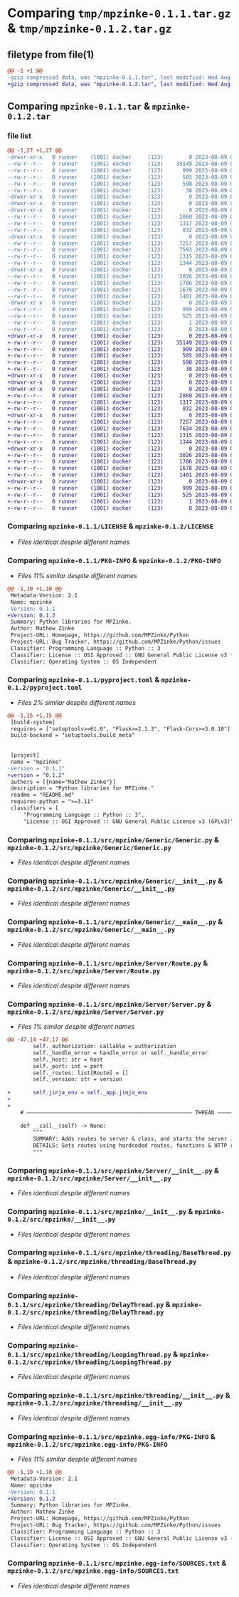 # Comparing `tmp/mpzinke-0.1.1.tar.gz` & `tmp/mpzinke-0.1.2.tar.gz`

## filetype from file(1)

```diff
@@ -1 +1 @@
-gzip compressed data, was "mpzinke-0.1.1.tar", last modified: Wed Aug  9 00:42:38 2023, max compression
+gzip compressed data, was "mpzinke-0.1.2.tar", last modified: Wed Aug  9 00:46:37 2023, max compression
```

## Comparing `mpzinke-0.1.1.tar` & `mpzinke-0.1.2.tar`

### file list

```diff
@@ -1,27 +1,27 @@
-drwxr-xr-x   0 runner    (1001) docker     (123)        0 2023-08-09 00:42:38.256028 mpzinke-0.1.1/
--rw-r--r--   0 runner    (1001) docker     (123)    35149 2023-08-09 00:41:55.000000 mpzinke-0.1.1/LICENSE
--rw-r--r--   0 runner    (1001) docker     (123)      999 2023-08-09 00:42:38.256028 mpzinke-0.1.1/PKG-INFO
--rw-r--r--   0 runner    (1001) docker     (123)      505 2023-08-09 00:41:55.000000 mpzinke-0.1.1/README.md
--rw-r--r--   0 runner    (1001) docker     (123)      598 2023-08-09 00:42:30.000000 mpzinke-0.1.1/pyproject.toml
--rw-r--r--   0 runner    (1001) docker     (123)       38 2023-08-09 00:42:38.256028 mpzinke-0.1.1/setup.cfg
-drwxr-xr-x   0 runner    (1001) docker     (123)        0 2023-08-09 00:42:38.252028 mpzinke-0.1.1/src/
-drwxr-xr-x   0 runner    (1001) docker     (123)        0 2023-08-09 00:42:38.256028 mpzinke-0.1.1/src/mpzinke/
-drwxr-xr-x   0 runner    (1001) docker     (123)        0 2023-08-09 00:42:38.256028 mpzinke-0.1.1/src/mpzinke/Generic/
--rw-r--r--   0 runner    (1001) docker     (123)     2860 2023-08-09 00:41:55.000000 mpzinke-0.1.1/src/mpzinke/Generic/Generic.py
--rw-r--r--   0 runner    (1001) docker     (123)     1317 2023-08-09 00:41:55.000000 mpzinke-0.1.1/src/mpzinke/Generic/__init__.py
--rw-r--r--   0 runner    (1001) docker     (123)      832 2023-08-09 00:41:55.000000 mpzinke-0.1.1/src/mpzinke/Generic/__main__.py
-drwxr-xr-x   0 runner    (1001) docker     (123)        0 2023-08-09 00:42:38.256028 mpzinke-0.1.1/src/mpzinke/Server/
--rw-r--r--   0 runner    (1001) docker     (123)     7257 2023-08-09 00:41:55.000000 mpzinke-0.1.1/src/mpzinke/Server/Route.py
--rw-r--r--   0 runner    (1001) docker     (123)     7593 2023-08-09 00:41:55.000000 mpzinke-0.1.1/src/mpzinke/Server/Server.py
--rw-r--r--   0 runner    (1001) docker     (123)     1315 2023-08-09 00:41:55.000000 mpzinke-0.1.1/src/mpzinke/Server/__init__.py
--rw-r--r--   0 runner    (1001) docker     (123)     1344 2023-08-09 00:41:55.000000 mpzinke-0.1.1/src/mpzinke/__init__.py
-drwxr-xr-x   0 runner    (1001) docker     (123)        0 2023-08-09 00:42:38.256028 mpzinke-0.1.1/src/mpzinke/threading/
--rw-r--r--   0 runner    (1001) docker     (123)     3026 2023-08-09 00:41:55.000000 mpzinke-0.1.1/src/mpzinke/threading/BaseThread.py
--rw-r--r--   0 runner    (1001) docker     (123)     1786 2023-08-09 00:41:55.000000 mpzinke-0.1.1/src/mpzinke/threading/DelayThread.py
--rw-r--r--   0 runner    (1001) docker     (123)     1678 2023-08-09 00:41:55.000000 mpzinke-0.1.1/src/mpzinke/threading/LoopingThread.py
--rw-r--r--   0 runner    (1001) docker     (123)     1401 2023-08-09 00:41:55.000000 mpzinke-0.1.1/src/mpzinke/threading/__init__.py
-drwxr-xr-x   0 runner    (1001) docker     (123)        0 2023-08-09 00:42:38.256028 mpzinke-0.1.1/src/mpzinke.egg-info/
--rw-r--r--   0 runner    (1001) docker     (123)      999 2023-08-09 00:42:38.000000 mpzinke-0.1.1/src/mpzinke.egg-info/PKG-INFO
--rw-r--r--   0 runner    (1001) docker     (123)      525 2023-08-09 00:42:38.000000 mpzinke-0.1.1/src/mpzinke.egg-info/SOURCES.txt
--rw-r--r--   0 runner    (1001) docker     (123)        1 2023-08-09 00:42:38.000000 mpzinke-0.1.1/src/mpzinke.egg-info/dependency_links.txt
--rw-r--r--   0 runner    (1001) docker     (123)        8 2023-08-09 00:42:38.000000 mpzinke-0.1.1/src/mpzinke.egg-info/top_level.txt
+drwxr-xr-x   0 runner    (1001) docker     (123)        0 2023-08-09 00:46:37.267025 mpzinke-0.1.2/
+-rw-r--r--   0 runner    (1001) docker     (123)    35149 2023-08-09 00:46:04.000000 mpzinke-0.1.2/LICENSE
+-rw-r--r--   0 runner    (1001) docker     (123)      999 2023-08-09 00:46:37.267025 mpzinke-0.1.2/PKG-INFO
+-rw-r--r--   0 runner    (1001) docker     (123)      505 2023-08-09 00:46:04.000000 mpzinke-0.1.2/README.md
+-rw-r--r--   0 runner    (1001) docker     (123)      598 2023-08-09 00:46:30.000000 mpzinke-0.1.2/pyproject.toml
+-rw-r--r--   0 runner    (1001) docker     (123)       38 2023-08-09 00:46:37.267025 mpzinke-0.1.2/setup.cfg
+drwxr-xr-x   0 runner    (1001) docker     (123)        0 2023-08-09 00:46:37.263025 mpzinke-0.1.2/src/
+drwxr-xr-x   0 runner    (1001) docker     (123)        0 2023-08-09 00:46:37.267025 mpzinke-0.1.2/src/mpzinke/
+drwxr-xr-x   0 runner    (1001) docker     (123)        0 2023-08-09 00:46:37.267025 mpzinke-0.1.2/src/mpzinke/Generic/
+-rw-r--r--   0 runner    (1001) docker     (123)     2860 2023-08-09 00:46:04.000000 mpzinke-0.1.2/src/mpzinke/Generic/Generic.py
+-rw-r--r--   0 runner    (1001) docker     (123)     1317 2023-08-09 00:46:04.000000 mpzinke-0.1.2/src/mpzinke/Generic/__init__.py
+-rw-r--r--   0 runner    (1001) docker     (123)      832 2023-08-09 00:46:04.000000 mpzinke-0.1.2/src/mpzinke/Generic/__main__.py
+drwxr-xr-x   0 runner    (1001) docker     (123)        0 2023-08-09 00:46:37.267025 mpzinke-0.1.2/src/mpzinke/Server/
+-rw-r--r--   0 runner    (1001) docker     (123)     7257 2023-08-09 00:46:04.000000 mpzinke-0.1.2/src/mpzinke/Server/Route.py
+-rw-r--r--   0 runner    (1001) docker     (123)     7634 2023-08-09 00:46:04.000000 mpzinke-0.1.2/src/mpzinke/Server/Server.py
+-rw-r--r--   0 runner    (1001) docker     (123)     1315 2023-08-09 00:46:04.000000 mpzinke-0.1.2/src/mpzinke/Server/__init__.py
+-rw-r--r--   0 runner    (1001) docker     (123)     1344 2023-08-09 00:46:04.000000 mpzinke-0.1.2/src/mpzinke/__init__.py
+drwxr-xr-x   0 runner    (1001) docker     (123)        0 2023-08-09 00:46:37.267025 mpzinke-0.1.2/src/mpzinke/threading/
+-rw-r--r--   0 runner    (1001) docker     (123)     3026 2023-08-09 00:46:04.000000 mpzinke-0.1.2/src/mpzinke/threading/BaseThread.py
+-rw-r--r--   0 runner    (1001) docker     (123)     1786 2023-08-09 00:46:04.000000 mpzinke-0.1.2/src/mpzinke/threading/DelayThread.py
+-rw-r--r--   0 runner    (1001) docker     (123)     1678 2023-08-09 00:46:04.000000 mpzinke-0.1.2/src/mpzinke/threading/LoopingThread.py
+-rw-r--r--   0 runner    (1001) docker     (123)     1401 2023-08-09 00:46:04.000000 mpzinke-0.1.2/src/mpzinke/threading/__init__.py
+drwxr-xr-x   0 runner    (1001) docker     (123)        0 2023-08-09 00:46:37.267025 mpzinke-0.1.2/src/mpzinke.egg-info/
+-rw-r--r--   0 runner    (1001) docker     (123)      999 2023-08-09 00:46:37.000000 mpzinke-0.1.2/src/mpzinke.egg-info/PKG-INFO
+-rw-r--r--   0 runner    (1001) docker     (123)      525 2023-08-09 00:46:37.000000 mpzinke-0.1.2/src/mpzinke.egg-info/SOURCES.txt
+-rw-r--r--   0 runner    (1001) docker     (123)        1 2023-08-09 00:46:37.000000 mpzinke-0.1.2/src/mpzinke.egg-info/dependency_links.txt
+-rw-r--r--   0 runner    (1001) docker     (123)        8 2023-08-09 00:46:37.000000 mpzinke-0.1.2/src/mpzinke.egg-info/top_level.txt
```

### Comparing `mpzinke-0.1.1/LICENSE` & `mpzinke-0.1.2/LICENSE`

 * *Files identical despite different names*

### Comparing `mpzinke-0.1.1/PKG-INFO` & `mpzinke-0.1.2/PKG-INFO`

 * *Files 11% similar despite different names*

```diff
@@ -1,10 +1,10 @@
 Metadata-Version: 2.1
 Name: mpzinke
-Version: 0.1.1
+Version: 0.1.2
 Summary: Python libraries for MPZinke.
 Author: Mathew Zinke
 Project-URL: Homepage, https://github.com/MPZinke/Python
 Project-URL: Bug Tracker, https://github.com/MPZinke/Python/issues
 Classifier: Programming Language :: Python :: 3
 Classifier: License :: OSI Approved :: GNU General Public License v3 (GPLv3)
 Classifier: Operating System :: OS Independent
```

### Comparing `mpzinke-0.1.1/pyproject.toml` & `mpzinke-0.1.2/pyproject.toml`

 * *Files 2% similar despite different names*

```diff
@@ -1,15 +1,15 @@
 [build-system]
 requires = ["setuptools>=61.0", "Flask>=2.1.3", "Flask-Cors>=3.0.10"]
 build-backend = "setuptools.build_meta"
 
 
 [project]
 name = "mpzinke"
-version = "0.1.1"
+version = "0.1.2"
 authors = [{name="Mathew Zinke"}]
 description = "Python libraries for MPZinke."
 readme = "README.md"
 requires-python = ">=3.11"
 classifiers = [
     "Programming Language :: Python :: 3",
     "License :: OSI Approved :: GNU General Public License v3 (GPLv3)",
```

### Comparing `mpzinke-0.1.1/src/mpzinke/Generic/Generic.py` & `mpzinke-0.1.2/src/mpzinke/Generic/Generic.py`

 * *Files identical despite different names*

### Comparing `mpzinke-0.1.1/src/mpzinke/Generic/__init__.py` & `mpzinke-0.1.2/src/mpzinke/Generic/__init__.py`

 * *Files identical despite different names*

### Comparing `mpzinke-0.1.1/src/mpzinke/Generic/__main__.py` & `mpzinke-0.1.2/src/mpzinke/Generic/__main__.py`

 * *Files identical despite different names*

### Comparing `mpzinke-0.1.1/src/mpzinke/Server/Route.py` & `mpzinke-0.1.2/src/mpzinke/Server/Route.py`

 * *Files identical despite different names*

### Comparing `mpzinke-0.1.1/src/mpzinke/Server/Server.py` & `mpzinke-0.1.2/src/mpzinke/Server/Server.py`

 * *Files 1% similar despite different names*

```diff
@@ -47,14 +47,17 @@
 		self._authorization: callable = authorization
 		self._handle_error = handle_error or self._handle_error
 		self._host: str = host
 		self._port: int = port
 		self._routes: list[Route] = []
 		self._version: str = version
 
+		self.jinja_env = self._app.jinja_env
+
+
 	# ———————————————————————————————————————————————————— THREAD ———————————————————————————————————————————————————— #
 
 	def __call__(self) -> None:
 		"""
 		SUMMARY: Adds routes to server & class, and starts the server instance.
 		DETAILS: Sets routes using hardcoded routes, functions & HTTP request methods. Calls the Flask::run method.
 		"""
```

### Comparing `mpzinke-0.1.1/src/mpzinke/Server/__init__.py` & `mpzinke-0.1.2/src/mpzinke/Server/__init__.py`

 * *Files identical despite different names*

### Comparing `mpzinke-0.1.1/src/mpzinke/__init__.py` & `mpzinke-0.1.2/src/mpzinke/__init__.py`

 * *Files identical despite different names*

### Comparing `mpzinke-0.1.1/src/mpzinke/threading/BaseThread.py` & `mpzinke-0.1.2/src/mpzinke/threading/BaseThread.py`

 * *Files identical despite different names*

### Comparing `mpzinke-0.1.1/src/mpzinke/threading/DelayThread.py` & `mpzinke-0.1.2/src/mpzinke/threading/DelayThread.py`

 * *Files identical despite different names*

### Comparing `mpzinke-0.1.1/src/mpzinke/threading/LoopingThread.py` & `mpzinke-0.1.2/src/mpzinke/threading/LoopingThread.py`

 * *Files identical despite different names*

### Comparing `mpzinke-0.1.1/src/mpzinke/threading/__init__.py` & `mpzinke-0.1.2/src/mpzinke/threading/__init__.py`

 * *Files identical despite different names*

### Comparing `mpzinke-0.1.1/src/mpzinke.egg-info/PKG-INFO` & `mpzinke-0.1.2/src/mpzinke.egg-info/PKG-INFO`

 * *Files 11% similar despite different names*

```diff
@@ -1,10 +1,10 @@
 Metadata-Version: 2.1
 Name: mpzinke
-Version: 0.1.1
+Version: 0.1.2
 Summary: Python libraries for MPZinke.
 Author: Mathew Zinke
 Project-URL: Homepage, https://github.com/MPZinke/Python
 Project-URL: Bug Tracker, https://github.com/MPZinke/Python/issues
 Classifier: Programming Language :: Python :: 3
 Classifier: License :: OSI Approved :: GNU General Public License v3 (GPLv3)
 Classifier: Operating System :: OS Independent
```

### Comparing `mpzinke-0.1.1/src/mpzinke.egg-info/SOURCES.txt` & `mpzinke-0.1.2/src/mpzinke.egg-info/SOURCES.txt`

 * *Files identical despite different names*

